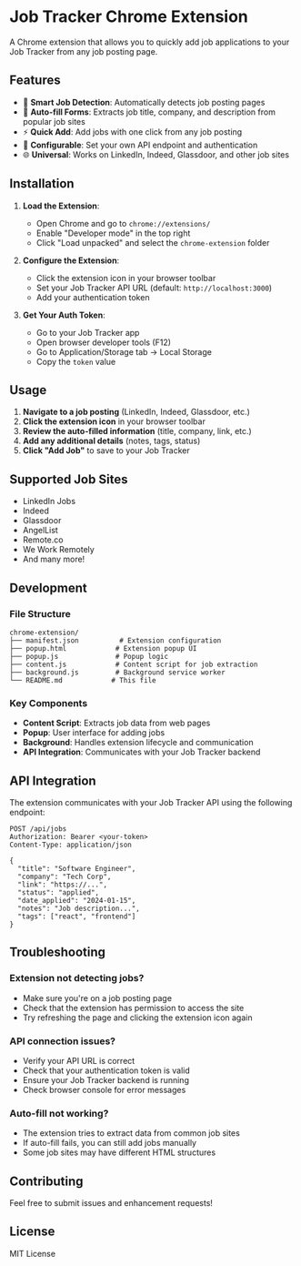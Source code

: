 # Job Tracker Chrome Extension

A Chrome extension that allows you to quickly add job applications to your Job Tracker from any job posting page.

## Features

- 🎯 **Smart Job Detection**: Automatically detects job posting pages
- 📝 **Auto-fill Forms**: Extracts job title, company, and description from popular job sites
- ⚡ **Quick Add**: Add jobs with one click from any job posting
- 🔧 **Configurable**: Set your own API endpoint and authentication
- 🌐 **Universal**: Works on LinkedIn, Indeed, Glassdoor, and other job sites

## Installation

1. **Load the Extension**:
   - Open Chrome and go to `chrome://extensions/`
   - Enable "Developer mode" in the top right
   - Click "Load unpacked" and select the `chrome-extension` folder

2. **Configure the Extension**:
   - Click the extension icon in your browser toolbar
   - Set your Job Tracker API URL (default: `http://localhost:3000`)
   - Add your authentication token

3. **Get Your Auth Token**:
   - Go to your Job Tracker app
   - Open browser developer tools (F12)
   - Go to Application/Storage tab → Local Storage
   - Copy the `token` value

## Usage

1. **Navigate to a job posting** (LinkedIn, Indeed, Glassdoor, etc.)
2. **Click the extension icon** in your browser toolbar
3. **Review the auto-filled information** (title, company, link, etc.)
4. **Add any additional details** (notes, tags, status)
5. **Click "Add Job"** to save to your Job Tracker

## Supported Job Sites

- LinkedIn Jobs
- Indeed
- Glassdoor
- AngelList
- Remote.co
- We Work Remotely
- And many more!

## Development

### File Structure
```
chrome-extension/
├── manifest.json          # Extension configuration
├── popup.html            # Extension popup UI
├── popup.js              # Popup logic
├── content.js            # Content script for job extraction
├── background.js         # Background service worker
└── README.md            # This file
```

### Key Components

- **Content Script**: Extracts job data from web pages
- **Popup**: User interface for adding jobs
- **Background**: Handles extension lifecycle and communication
- **API Integration**: Communicates with your Job Tracker backend

## API Integration

The extension communicates with your Job Tracker API using the following endpoint:

```
POST /api/jobs
Authorization: Bearer <your-token>
Content-Type: application/json

{
  "title": "Software Engineer",
  "company": "Tech Corp",
  "link": "https://...",
  "status": "applied",
  "date_applied": "2024-01-15",
  "notes": "Job description...",
  "tags": ["react", "frontend"]
}
```

## Troubleshooting

### Extension not detecting jobs?
- Make sure you're on a job posting page
- Check that the extension has permission to access the site
- Try refreshing the page and clicking the extension icon again

### API connection issues?
- Verify your API URL is correct
- Check that your authentication token is valid
- Ensure your Job Tracker backend is running
- Check browser console for error messages

### Auto-fill not working?
- The extension tries to extract data from common job sites
- If auto-fill fails, you can still add jobs manually
- Some job sites may have different HTML structures

## Contributing

Feel free to submit issues and enhancement requests!

## License

MIT License
